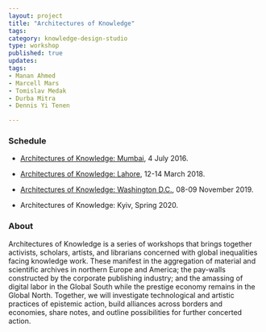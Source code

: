 ```yaml
---
layout: project
title: "Architectures of Knowledge"
tags:
category: knowledge-design-studio
type: workshop
published: true
updates:
tags:
- Manan Ahmed
- Marcell Mars
- Tomislav Medak
- Durba Mitra
- Dennis Yi Tenen

---
```


### Schedule

- [Architectures of Knowledge:
Mumbai](http://xpmethod.plaintext.in/events/AoK_Mumbai.html), 4 July 2016.

- [Architectures of Knowledge:
Lahore](http://xpmethod.plaintext.in/events/AoK_Lahore.html), 12-14 March 2018.

- [Architectures of Knowledge: Washington D.C.](http://xpmethod.plaintext.in/events/AoK_DC.html), 08-09 November 2019.

- Architectures of Knowledge: Kyiv, Spring 2020.


### About

Architectures of Knowledge is a series of workshops that brings together
activists, scholars, artists, and librarians concerned with global
inequalities facing knowledge work. These manifest in the aggregation of
material and scientific archives in northern Europe and America; the pay-walls
constructed by the corporate publishing industry; and the amassing of digital
labor in the Global South while the prestige economy remains in the Global
North. Together, we will investigate technological and artistic practices of
epistemic action, build alliances across borders and economies, share notes,
and outline possibilities for further concerted action.
